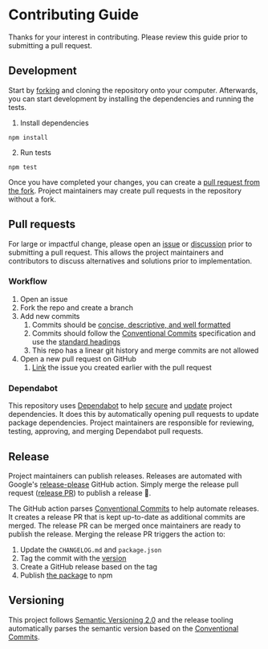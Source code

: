 # Contributing Guide

Thanks for your interest in contributing. Please review this guide prior to submitting a pull request.

## Development

Start by [forking](https://docs.github.com/en/get-started/quickstart/fork-a-repo) and cloning the repository onto your computer. Afterwards, you can start development by installing the dependencies and running the tests.

1. Install dependencies

```
npm install
```

2. Run tests

```
npm test
```

Once you have completed your changes, you can create a [pull request from the fork](https://docs.github.com/en/pull-requests/collaborating-with-pull-requests/proposing-changes-to-your-work-with-pull-requests/creating-a-pull-request-from-a-fork). Project maintainers may create pull requests in the repository without a fork.

## Pull requests

For large or impactful change, please open an [issue](https://github.com/hzhu/eth-balances/issues/new) or [discussion](https://github.com/hzhu/eth-balances/discussions/new?category=q-a) prior to submitting a pull request. This allows the project maintainers and contributors to discuss alternatives and solutions prior to implementation.

### Workflow

1. Open an issue
1. Fork the repo and create a branch
1. Add new commits
   1. Commits should be [concise, descriptive, and well formatted](https://cbea.ms/git-commit/#seven-rules)
   1. Commits should follow the [Conventional Commits](https://www.conventionalcommits.org/en/v1.0.0/) specification and use the [standard headings](https://github.com/googleapis/release-please/blob/cb0f936e598c5bfb8d3e0a9c0eeb57ae59a35140/src/changelog-notes.ts#L43-L54)
   1. This repo has a linear git history and merge commits are not allowed
1. Open a new pull request on GitHub
   1. [Link](https://docs.github.com/en/issues/tracking-your-work-with-issues/linking-a-pull-request-to-an-issue) the issue you created earlier with the pull request

### Dependabot

This repository uses [Dependabot](https://docs.github.com/en/code-security/dependabot) to help [secure](https://docs.github.com/en/code-security/dependabot/dependabot-security-updates/configuring-dependabot-security-updates) and [update](https://docs.github.com/en/code-security/dependabot/dependabot-version-updates/configuring-dependabot-version-updates#about-version-updates-for-dependencies) project dependencies. It does this by automatically opening pull requests to update package dependencies. Project maintainers are responsible for reviewing, testing, approving, and merging Dependabot pull requests.

## Release

Project maintainers can publish releases. Releases are automated with Google's [release-please](https://github.com/googleapis/release-please) GitHub action. Simply merge the release pull request ([release PR](https://github.com/googleapis/release-please#whats-a-release-pr)) to publish a release 🚀.

The GitHub action parses [Conventional Commits](https://www.conventionalcommits.org/en/v1.0.0/) to help automate releases. It creates a release PR that is kept up-to-date as additional commits are merged. The release PR can be merged once maintainers are ready to publish the release. Merging the release PR triggers the action to:

1. Update the `CHANGELOG.md` and `package.json`
2. Tag the commit with the [version](https://semver.org/)
3. Create a GitHub release based on the tag
4. Publish [the package](https://www.npmjs.com/package/@hzhu/eth-balances) to npm

## Versioning

This project follows [Semantic Versioning 2.0](https://semver.org/) and the release tooling automatically parses the semantic version based on the [Conventional Commits](https://www.conventionalcommits.org/en/v1.0.0/).